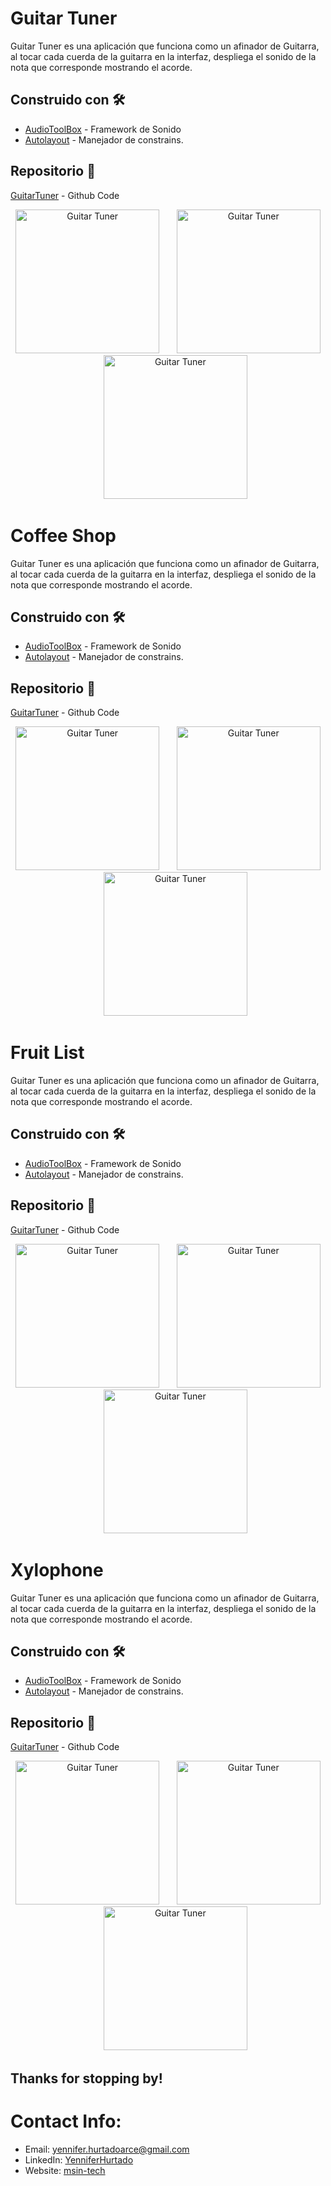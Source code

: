 # Guitar Tuner

Guitar Tuner es una aplicación que funciona como un afinador de Guitarra, al tocar cada cuerda de la guitarra en la interfaz, despliega el sonido de la nota que corresponde mostrando el acorde.

## Construido con 🛠️

* [AudioToolBox](https://developer.apple.com/documentation/audiotoolbox) - Framework de Sonido
* [Autolayout](https://developer.apple.com/library/archive/documentation/UserExperience/Conceptual/AutolayoutPG/index.html) - Manejador de constrains.

## Repositorio 📖

[GuitarTuner](https://github.com/YenniferHurtado/guitarTuner-app-swift) - Github Code

<p align="center">
<img src="images/guitarTuner1.png" width="230"  title="Guitar Tuner">
&nbsp;&nbsp;&nbsp;&nbsp;&nbsp;

<img src="images/GuitarTuner2.png" width="230" title="Guitar Tuner">
&nbsp;&nbsp;&nbsp;&nbsp;&nbsp;

<img src="images/GuitarTuner3.png" width="230" title="Guitar Tuner">
</p>


# Coffee Shop

Guitar Tuner es una aplicación que funciona como un afinador de Guitarra, al tocar cada cuerda de la guitarra en la interfaz, despliega el sonido de la nota que corresponde mostrando el acorde.

## Construido con 🛠️

* [AudioToolBox](https://developer.apple.com/documentation/audiotoolbox) - Framework de Sonido
* [Autolayout](https://developer.apple.com/library/archive/documentation/UserExperience/Conceptual/AutolayoutPG/index.html) - Manejador de constrains.

## Repositorio 📖

[GuitarTuner](https://github.com/YenniferHurtado/guitarTuner-app-swift) - Github Code

<p align="center">
<img src="images/coffee1.png" width="230"  title="Guitar Tuner">
&nbsp;&nbsp;&nbsp;&nbsp;&nbsp;

<img src="images/coffee2.png" width="230" title="Guitar Tuner">
&nbsp;&nbsp;&nbsp;&nbsp;&nbsp;

<img src="images/coffee3.png" width="230"  title="Guitar Tuner">
</p>




# Fruit List

Guitar Tuner es una aplicación que funciona como un afinador de Guitarra, al tocar cada cuerda de la guitarra en la interfaz, despliega el sonido de la nota que corresponde mostrando el acorde.

## Construido con 🛠️

* [AudioToolBox](https://developer.apple.com/documentation/audiotoolbox) - Framework de Sonido
* [Autolayout](https://developer.apple.com/library/archive/documentation/UserExperience/Conceptual/AutolayoutPG/index.html) - Manejador de constrains.

## Repositorio 📖

[GuitarTuner](https://github.com/YenniferHurtado/guitarTuner-app-swift) - Github Code

<p align="center">
<img src="images/guitarTuner1.png" width="230"  title="Guitar Tuner">
&nbsp;&nbsp;&nbsp;&nbsp;&nbsp;

<img src="images/GuitarTuner2.png" width="230" title="Guitar Tuner">
&nbsp;&nbsp;&nbsp;&nbsp;&nbsp;

<img src="images/GuitarTuner3.png" width="230" title="Guitar Tuner">
</p>



# Xylophone

Guitar Tuner es una aplicación que funciona como un afinador de Guitarra, al tocar cada cuerda de la guitarra en la interfaz, despliega el sonido de la nota que corresponde mostrando el acorde.

## Construido con 🛠️

* [AudioToolBox](https://developer.apple.com/documentation/audiotoolbox) - Framework de Sonido
* [Autolayout](https://developer.apple.com/library/archive/documentation/UserExperience/Conceptual/AutolayoutPG/index.html) - Manejador de constrains.

## Repositorio 📖

[GuitarTuner](https://github.com/YenniferHurtado/guitarTuner-app-swift) - Github Code

<p align="center">
<img src="images/guitarTuner1.png" width="230"  title="Guitar Tuner">
&nbsp;&nbsp;&nbsp;&nbsp;&nbsp;

<img src="images/GuitarTuner2.png" width="230" title="Guitar Tuner">
&nbsp;&nbsp;&nbsp;&nbsp;&nbsp;

<img src="images/GuitarTuner3.png" width="230" title="Guitar Tuner">
</p>


## Thanks for stopping by!

# Contact Info:

- Email: yennifer.hurtadoarce@gmail.com
- LinkedIn: [YenniferHurtado](https://www.linkedin.com/in/yenniferhurtado/)
- Website: [msin-tech](https://msin-tech.com/)